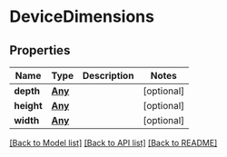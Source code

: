 # DeviceDimensions

## Properties
Name | Type | Description | Notes
------------ | ------------- | ------------- | -------------
**depth** | [**Any**](.md) |  | [optional] 
**height** | [**Any**](.md) |  | [optional] 
**width** | [**Any**](.md) |  | [optional] 

[[Back to Model list]](../README.md#documentation-for-models) [[Back to API list]](../README.md#documentation-for-api-endpoints) [[Back to README]](../README.md)


